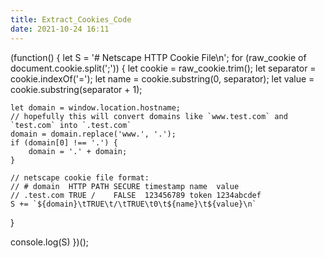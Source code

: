 ```yaml
---
title: Extract_Cookies_Code
date: 2021-10-24 16:11
---
```

(function() {
  let S = '# Netscape HTTP Cookie File\n';
  for (raw_cookie of document.cookie.split(';')) {
    let cookie = raw_cookie.trim();
    let separator = cookie.indexOf('=');
    let name = cookie.substring(0, separator);
    let value = cookie.substring(separator + 1);

    let domain = window.location.hostname;
    // hopefully this will convert domains like `www.test.com` and `test.com` into `.test.com`
    domain = domain.replace('www.', '.');
    if (domain[0] !== '.') {
        domain = '.' + domain;
    }

    // netscape cookie file format:
    // # domain  HTTP PATH SECURE timestamp name  value
    // .test.com TRUE /    FALSE  123456789 token 1234abcdef
    S += `${domain}\tTRUE\t/\tTRUE\t0\t${name}\t${value}\n`
  }

  console.log(S)
})();
